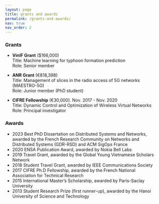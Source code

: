 ```yaml
---
layout: page
title: grants and awards
permalink: /grants-and-awards/
nav: true
nav_order: 2
---
```


### Grants
* **VinIF Grant** ($166,000)\
  Title: Machine learning for typhoon formation prediction\
  Role: Senior member
   
* **ANR Grant** (€818,398)\
  Title: Management of slices in the radio access of 5G networks (MAESTRO-5G)\
  Role: Junior member (PhD student)
  
* **CIFRE Fellowship** (€30,000). Nov. 2017 - Nov. 2020\
  Title: Dynamic Control and Optimization of Wireless Virtual Networks\
  Role: Principal investigator
  
### Awards
* 2023 Best PhD Dissertation on Distributed Systems and Networks, awarded by the French Research Community on Networks and Distributed Systems (GDR-RSD) and ACM SigOps France
* 2020 ENSA Publication Award, awarded by Nokia Bell Labs
* 2019 Travel Grant, awarded by the Global Young Vietnamese Scholars Network
* 2018 Student Travel Grant, awarded by IEEE Communications Society
* 2017 CIFRE Ph.D Fellowship, awarded by the French National Association for Technical Research
* 2015 International Master’s Scholarship, awarded by Paris-Saclay University
* 2013 Student Research Prize (first runner-up), awarded by the Hanoi University of Science and Technology
